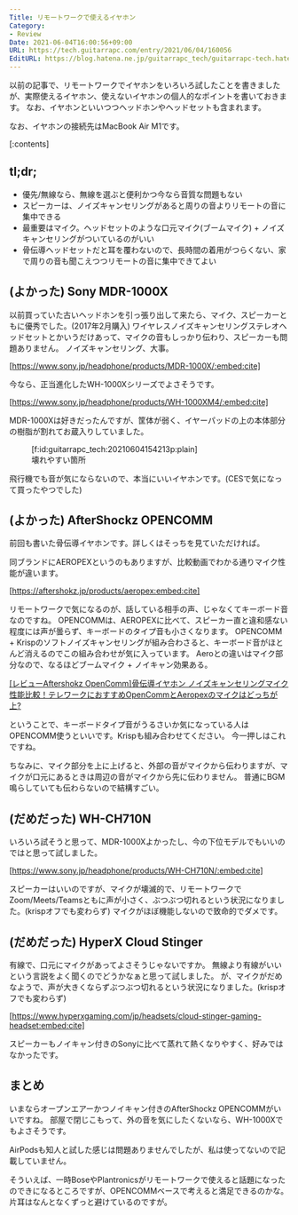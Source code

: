 ```yaml
---
Title: リモートワークで使えるイヤホン
Category:
- Review
Date: 2021-06-04T16:00:56+09:00
URL: https://tech.guitarrapc.com/entry/2021/06/04/160056
EditURL: https://blog.hatena.ne.jp/guitarrapc_tech/guitarrapc-tech.hatenablog.com/atom/entry/26006613772054095
---
```


以前の記事で、リモートワークでイヤホンをいろいろ試したことを書きましたが、実際使えるイヤホン、使えないイヤホンの個人的なポイントを書いておきます。
なお、イヤホンといいつつヘッドホンやヘッドセットも含まれます。

なお、イヤホンの接続先はMacBook Air M1です。

[:contents]

## tl;dr;

* 優先/無線なら、無線を選ぶと便利かつ今なら音質な問題もない
* スピーカーは、ノイズキャンセリングがあると周りの音よりリモートの音に集中できる
* 最重要はマイク。ヘッドセットのような口元マイク(ブームマイク) + ノイズキャンセリングがついているのがいい
* 骨伝導ヘッドセットだと耳を覆わないので、長時間の着用がつらくない、家で周りの音も聞こえつつリモートの音に集中できてよい

## (よかった) Sony MDR-1000X

以前買っていた古いヘッドホンを引っ張り出して来たら、マイク、スピーカーともに優秀でした。(2017年2月購入)
ワイヤレスノイズキャンセリングステレオヘッドセットとかいうだけあって、マイクの音もしっかり伝わり、スピーカーも問題ありません。
ノイズキャンセリング、大事。

[https://www.sony.jp/headphone/products/MDR-1000X/:embed:cite]

今なら、正当進化したWH-1000Xシリーズでよさそうです。

[https://www.sony.jp/headphone/products/WH-1000XM4/:embed:cite]

MDR-1000Xは好きだったんですが、筐体が弱く、イヤーパッドの上の本体部分の樹脂が割れてお蔵入りしていました。

<figure class="figure-image figure-image-fotolife" title="壊れやすい箇所">[f:id:guitarrapc_tech:20210604154213p:plain]<figcaption>壊れやすい箇所</figcaption></figure>

飛行機でも音が気にならないので、本当にいいイヤホンです。(CESで気になって買ったやつでした)

## (よかった) AfterShockz OPENCOMM

前回も書いた骨伝導イヤホンです。詳しくはそっちを見ていただければ。

同ブランドにAEROPEXというのもありますが、比較動画でわかる通りマイク性能が違います。

[https://aftershokz.jp/products/aeropex:embed:cite]

リモートワークで気になるのが、話している相手の声、じゃなくてキーボード音なのですね。
OPENCOMMは、AEROPEXに比べて、スピーカー直と違和感ない程度には声が曇らず、キーボードのタイプ音も小さくなります。
OPENCOMM + Krispのソフトノイズキャンセリングが組み合わさると、キーボード音がほとんど消えるのでこの組み合わせが気に入っています。
Aeroとの違いはマイク部分なので、なるほどブームマイク + ノイキャン効果ある。

[[レビューAftershokz OpenComm]骨伝導イヤホン ノイズキャンセリングマイク性能比較！テレワークにおすすめOpenCommとAeropexのマイクはどっちが上?](https://www.youtube.com/watch?v=ZnJbYHw1MUQ)

ということで、キーボードタイプ音がうるさいか気になっている人はOPENCOMM使うといいです。Krispも組み合わせてください。
今一押しはこれですね。

ちなみに、マイク部分を上に上げると、外部の音がマイクから伝わりますが、マイクが口元にあるときは周辺の音がマイクから先に伝わりません。
普通にBGM鳴らしていても伝わらないので結構すごい。

## (だめだった) WH-CH710N

いろいろ試そうと思って、MDR-1000Xよかったし、今の下位モデルでもいいのではと思って試しました。

[https://www.sony.jp/headphone/products/WH-CH710N/:embed:cite]

スピーカーはいいのですが、マイクが壊滅的で、リモートワークでZoom/Meets/Teamsともに声が小さく、ぶつぶつ切れるという状況になりました。(krispオフでも変わらず)
マイクがほぼ機能しないので致命的でダメです。

## (だめだった) HyperX Cloud Stinger

有線で、口元にマイクがあってよさそうじゃないですか。
無線より有線がいいという言説をよく聞くのでどうかなぁと思って試しました。
が、マイクがだめなようで、声が大きくならずぶつぶつ切れるという状況になりました。(krispオフでも変わらず)

[https://www.hyperxgaming.com/jp/headsets/cloud-stinger-gaming-headset:embed:cite]

スピーカーもノイキャン付きのSonyに比べて蒸れて熱くなりやすく、好みではなかったです。

## まとめ

いまならオープンエアーかつノイキャン付きのAfterShockz OPENCOMMがいいですね。
部屋で閉じこもって、外の音を気にしたくないなら、WH-1000Xでもよさそうです。

AirPodsも知人と試した感じは問題ありませんでしたが、私は使ってないので記載していません。

そういえば、一時BoseやPlantronicsがリモートワークで使えると話題になったのできになるところですが、OPENCOMMベースで考えると満足できるのかな。
片耳はなんとなくずっと避けているのですが。
